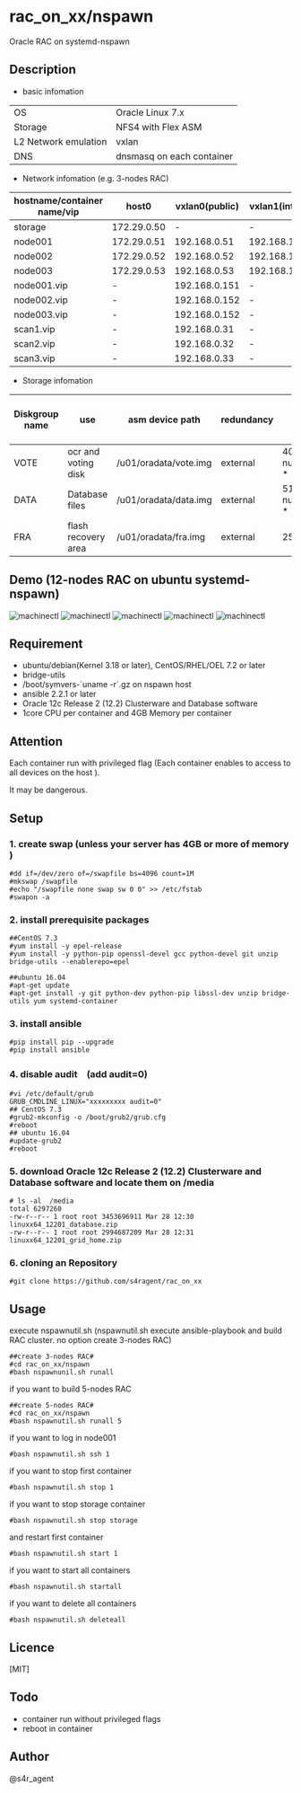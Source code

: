 rac_on_xx/nspawn
====

 Oracle RAC on systemd-nspawn

## Description
- basic infomation

|||
|-----|-----|
|OS|Oracle Linux 7.x|
|Storage|NFS4 with Flex ASM|
|L2 Network emulation|vxlan|
|DNS|dnsmasq on each container|

- Network infomation (e.g. 3-nodes RAC)

|hostname/container name/vip|host0|vxlan0(public)|vxlan1(internal)|vxlan2(asm)|
|--------|--------|-------|-------|-------|
|storage|172.29.0.50|-|-|-|
|node001|172.29.0.51|192.168.0.51|192.168.100.51|192.168.200.51|
|node002|172.29.0.52|192.168.0.52|192.168.100.52|192.168.200.52|
|node003|172.29.0.53|192.168.0.53|192.168.100.53|192.168.200.53|
|node001.vip|-|192.168.0.151|-|-|
|node002.vip|-|192.168.0.152|-|-|
|node003.vip|-|192.168.0.152|-|-|
|scan1.vip|-|192.168.0.31|-|-|
|scan2.vip|-|192.168.0.32|-|-|
|scan3.vip|-|192.168.0.33|-|-|


- Storage infomation 

|Diskgroup name|use|asm device path|redundancy|size(MB)|size(MB)(e.g. 3-nodes RAC)|
|--------|--------|-------|-------|-------|-------|
|VOTE|ocr and voting disk|/u01/oradata/vote.img|external| 40960 + ( num_of_nodes * 2048 )|47104|
|DATA|Database files|/u01/oradata/data.img|external| 5120 + ( num_of_nodes * 1024 ) |8192|
|FRA|flash recovery area|/u01/oradata/fra.img|external|25600|25600|

## Demo (12-nodes RAC on ubuntu systemd-nspawn)
![machinectl](https://github.com/s4ragent/misc/blob/master/rac_on_xx/nspawn/Screenshot_20170601-120034.jpg)
![machinectl](https://github.com/s4ragent/misc/blob/master/rac_on_xx/nspawn/Screenshot_20170601-120256.jpg)
![machinectl](https://github.com/s4ragent/misc/blob/master/rac_on_xx/nspawn/Screenshot_20170601-120323.jpg)
![machinectl](https://github.com/s4ragent/misc/blob/master/rac_on_xx/nspawn/Screenshot_20170601-120333.jpg)
![machinectl](https://github.com/s4ragent/misc/blob/master/rac_on_xx/nspawn/Screenshot_20170601-120340.jpg)
## Requirement
- ubuntu/debian(Kernel 3.18 or later), CentOS/RHEL/OEL 7.2 or later
- bridge-utils
- /boot/symvers-\`uname -r\`.gz on nspawn host
- ansible 2.2.1 or later
- Oracle 12c Release 2 (12.2) Clusterware and Database software 
- 1core CPU per container and  4GB Memory per container

## Attention
Each container run with privileged flag (Each container enables to access to all devices on the host ). 

It may be dangerous.


## Setup
### 1. create swap (unless your server has 4GB or more of memory )
    #dd if=/dev/zero of=/swapfile bs=4096 count=1M
    #mkswap /swapfile
    #echo "/swapfile none swap sw 0 0" >> /etc/fstab
    #swapon -a
### 2. install prerequisite packages
    ##CentOS 7.3
    #yum install -y epel-release
    #yum install -y python-pip openssl-devel gcc python-devel git unzip bridge-utils --enablerepo=epel
    
    ##ubuntu 16.04 
    #apt-get update
    #apt-get install -y git python-dev python-pip libssl-dev unzip bridge-utils yum systemd-container
### 3. install ansible
    #pip install pip --upgrade
    #pip install ansible    
### 4. disable audit　(add audit=0)
    #vi /etc/default/grub
    GRUB_CMDLINE_LINUX="xxxxxxxxx audit=0"
    ## CentOS 7.3    
    #grub2-mkconfig -o /boot/grub2/grub.cfg
    #reboot
    ## ubuntu 16.04
    #update-grub2
    #reboot
### 5. download Oracle 12c Release 2 (12.2) Clusterware and Database software and locate them on /media
    # ls -al  /media
    total 6297260
    -rw-r--r-- 1 root root 3453696911 Mar 28 12:30 linuxx64_12201_database.zip
    -rw-r--r-- 1 root root 2994687209 Mar 28 12:31 linuxx64_12201_grid_home.zip
### 6. cloning an Repository
    #git clone https://github.com/s4ragent/rac_on_xx

## Usage
execute nspawnutil.sh   (nspawnutil.sh execute ansible-playbook and build RAC cluster. no option create 3-nodes RAC)

    ##create 3-nodes RAC#
    #cd rac_on_xx/nspawn
    #bash nspawnunil.sh runall

if you want to build 5-nodes RAC

    ##create 5-nodes RAC#
    #cd rac_on_xx/nspawn
    #bash nspawnutil.sh runall 5

if you want to log in node001

    #bash nspawnutil.sh ssh 1

if you want to stop first container

    #bash nspawnutil.sh stop 1

if you want to stop storage container

    #bash nspawnutil.sh stop storage

and restart first container

    #bash nspawnutil.sh start 1
    
if you want to start all containers

    #bash nspawnutil.sh startall

if you want to delete all containers

    #bash nspawnutil.sh deleteall

## Licence
[MIT]

## Todo
- container run without privileged flags
- reboot in container

## Author
@s4r_agent
